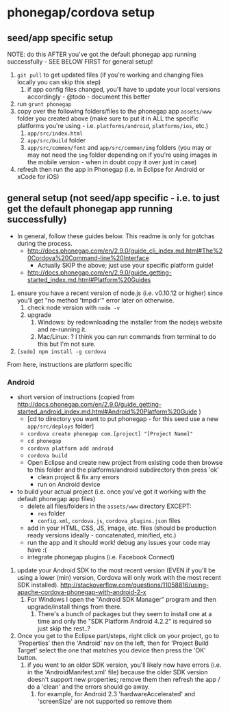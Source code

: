 # phonegap/cordova setup

## seed/app specific setup
NOTE: do this AFTER you've got the default phonegap app running successfully - SEE BELOW FIRST for general setup!

1. `git pull` to get updated files (if you're working and changing files locally you can skip this step)
	1. if app config files changed, you'll have to update your local versions accordingly - @todo - document this better
2. run `grunt phonegap`
3. copy over the following folders/files to the phonegap app `assets/www` folder you created above (make sure to put it in ALL the specific platforms you're using - i.e. `platforms/android`, `platforms/ios`, etc.)
	1. `app/src/index.html`
	2. `app/src/build` folder
	3. `app/src/common/font` and `app/src/common/img` folders (you may or may not need the `img` folder depending on if you're using images in the mobile version - when in doubt copy it over just in case)
4. refresh then run the app in Phonegap (i.e. in Eclipse for Android or xCode for iOS)



## general setup (not seed/app specific - i.e. to just get the default phonegap app running successfully)

- In general, follow these guides below. This readme is only for gotchas during the process.
	- http://docs.phonegap.com/en/2.9.0/guide_cli_index.md.html#The%20Cordova%20Command-line%20Interface
		- Actually SKIP the above; just use your specific platform guide!
	- http://docs.phonegap.com/en/2.9.0/guide_getting-started_index.md.html#Platform%20Guides

1. ensure you have a recent version of node.js (i.e. v0.10.12 or higher) since you'll get "no method 'tmpdir'" error later on otherwise.
	1. check node version with `node -v`
	2. upgrade
		1. Windows: by redownloading the installer from the nodejs website and re-running it.
		2. Mac/Linux: ? I think you can run commands from terminal to do this but I'm not sure.
2. `[sudo] npm install -g cordova`


From here, instructions are platform specific

### Android
- short version of instructions (copied from http://docs.phonegap.com/en/2.9.0/guide_getting-started_android_index.md.html#Android%20Platform%20Guide )
	- [cd to directory you want to put phonegap - for this seed use a new `app/src/deploys` folder]
	- `cordova create phonegap com.[project] "[Project Name]"`
	- `cd phonegap`
	- `cordova platform add android`
	- `cordova build`
	- Open Eclipse and create new project from existing code then browse to this folder and the platforms/android subdirectory then press 'ok'
		- clean project & fix any errors
		- run on Android device
- to build your actual project (i.e. once you've got it working with the default phonegap app files)
	- delete all files/folders in the `assets/www` directory EXCEPT:
		- `res` folder
		- `config.xml`, `cordova.js`, `cordova_plugins.json` files
	- add in your HTML, CSS, JS, image, etc. files (should be production ready versions ideally - concatenated, minified, etc.)
	- run the app and it should work! debug any issues your code may have :(
	- integrate phonegap plugins (i.e. Facebook Connect)
	
1. update your Android SDK to the most recent version (EVEN if you'll be using a lower (min) version, Cordova will only work with the most recent SDK installed). http://stackoverflow.com/questions/11058816/using-apache-cordova-phonegap-with-android-2-x
	1. For Windows I open the "Android SDK Manager" program and then upgrade/install things from there.
		1. There's a bunch of packages but they seem to install one at a time and only the "SDK Platform Android 4.2.2" is required so just skip the rest..?
2. Once you get to the Eclipse part/steps, right click on your project, go to 'Properties' then the 'Android' nav on the left, then for 'Project Build Target' select the one that matches you device then press the 'OK' button.
	1. if you went to an older SDK version, you'll likely now have errors (i.e. in the 'AndroidManifest.xml' file) because the older SDK version doesn't support new properties; remove them then refresh the app / do a 'clean' and the errors should go away.
		1. for example, for Android 2.3 'hardwareAccelerated' and 'screenSize' are not supported so remove them